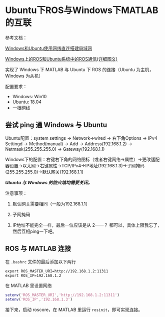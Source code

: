 # Ubuntu下ROS与Windows下MATLAB的互联

参考文档：

[Windows和Ubuntu使用网线直连搭建局域网](https://www.bbsmax.com/A/xl56WyLodr/)

[Windows上的ROS和Ubuntu系统中的ROS通信(详细图文)](https://blog.csdn.net/weixin_41802388/article/details/115298878)

实现了 Windows 下 MATLAB 与 Ubuntu 下 ROS 的连接（Ubuntu 为主机，Windows 为从机）

配置要求：

- Windows: Win10
- Ubuntu: 18.04
- 一根网线

## 尝试 ping 通 Windows 与 Ubuntu

Ubuntu配置：system settings -> Network→wired -> 右下角Options -> IPv4 Settingd -> Method(manual) -> Add -> Address(192.168.1.2) -> Netmask(255.255.255.0) -> Gateway(192.168.1.1)

Windows下的配置：右键右下角的网络图标（或者右键网络→属性）→更改适配器设置→以太网→右键属性→TCP/IPv4→IP地址(192.168.1.3)→子网掩码(255.255.255.0)→默认网关(192.168.1.1)

***Ubuntu 与 Windows 的防火墙均需要关闭。***

注意事项：

1. 默认网关需要相同（一般为192.168.1.1）

2. 子网掩码

3. IP地址不能完全一样，最后一位应该是从 2——？ 都可以，具体上限我忘了，然后互相ping一下吧。

## ROS 与 MATLAB 连接

在 `.bashrc` 文件的最后添加以下两行

```text
export ROS_MASTER_URI=http://192.168.1.2:11311
export ROS_IP=192.168.1.2
```

在 MATLAB 里设置网络

```m
setenv('ROS_MASTER_URI','http://192.168.1.2:11311')
setenv('ROS_IP','192.168.1.3')
```

接下来，启动 roscore，在 MATLAB 里运行 `rosinit`，即可实现连接。

